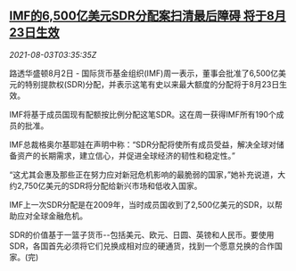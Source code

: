 <!--1627963262000-->
[IMF的6,500亿美元SDR分配案扫清最后障碍 将于8月23日生效](https://cn.reuters.com/article/imf-sdr-hurdles-cleared-0802-mon-idCNKBS2F40AB)
------

<div><i>2021-08-03T03:35:35Z</i></div><p>路透华盛顿8月2日 - 国际货币基金组织(IMF)周一表示，董事会批准了6,500亿美元的特别提款权(SDR)分配，并表示这笔有史以来最大额度的分配将于8月23日生效。</p><p>IMF将基于成员国现有配额按比例分配这笔SDR。这在周一获得IMF所有190个成员的批准。</p><p>IMF总裁格奥尔基耶娃在声明中称：“SDR分配将使所有成员受益，解决全球对储备资产的长期需求，建立信心，并促进全球经济的韧性和稳定性。”</p><p>“这尤其会惠及那些正在努力应对新冠危机影响的最脆弱的国家，”她补充说道，大约2,750亿美元的SDR将分配给新兴市场和低收入国家。</p><p>IMF上一次SDR分配是在2009年，当时成员国收到了2,500亿美元的SDR，以帮助应对全球金融危机。</p><p>SDR的价值基于一篮子货币--包括美元、欧元、日圆、英镑和人民币。要使用SDR，各国首先必须将它们兑换成相对应的硬通货，找到一个愿意兑换的合作国家。(完)</p>
